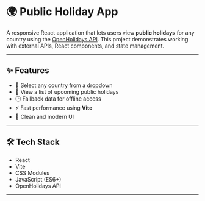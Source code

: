# 🌍 Public Holiday App

A responsive React application that lets users view **public holidays** for any country using the [OpenHolidays API](https://openholidaysapi.org/swagger/index.html). This project demonstrates working with external APIs, React components, and state management.

---

## ✨ Features

- 🔎 Select any country from a dropdown
- 📆 View a list of upcoming public holidays
- 🕒 Fallback data for offline access
- ⚡ Fast performance using **Vite**
- 🎨 Clean and modern UI

---

## 🛠️ Tech Stack

- React
- Vite
- CSS Modules
- JavaScript (ES6+)
- OpenHolidays API

---


